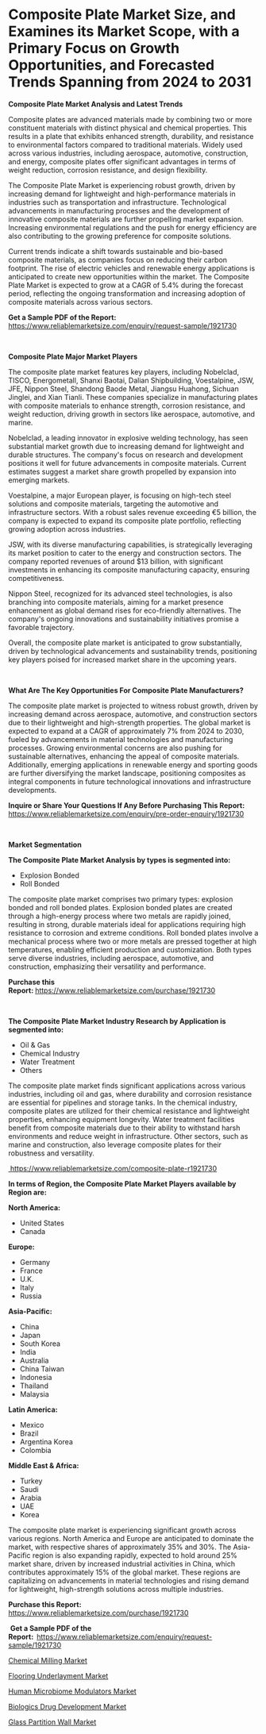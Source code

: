 <p><h1>Composite Plate Market Size, and Examines its Market Scope, with a Primary Focus on Growth Opportunities, and Forecasted Trends Spanning from 2024 to 2031</h1></p><p><strong>Composite Plate Market Analysis and Latest Trends</strong></p>
<p><p>Composite plates are advanced materials made by combining two or more constituent materials with distinct physical and chemical properties. This results in a plate that exhibits enhanced strength, durability, and resistance to environmental factors compared to traditional materials. Widely used across various industries, including aerospace, automotive, construction, and energy, composite plates offer significant advantages in terms of weight reduction, corrosion resistance, and design flexibility.</p><p>The Composite Plate Market is experiencing robust growth, driven by increasing demand for lightweight and high-performance materials in industries such as transportation and infrastructure. Technological advancements in manufacturing processes and the development of innovative composite materials are further propelling market expansion. Increasing environmental regulations and the push for energy efficiency are also contributing to the growing preference for composite solutions.</p><p>Current trends indicate a shift towards sustainable and bio-based composite materials, as companies focus on reducing their carbon footprint. The rise of electric vehicles and renewable energy applications is anticipated to create new opportunities within the market. The Composite Plate Market is expected to grow at a CAGR of 5.4% during the forecast period, reflecting the ongoing transformation and increasing adoption of composite materials across various sectors.</p></p>
<p><strong>Get a Sample PDF of the Report:&nbsp;</strong> <a href="https://www.reliablemarketsize.com/enquiry/request-sample/1921730?utm_campaign=1131&utm_medium=2&utm_source=Github&utm_content=ia&utm_term=14112024&utm_id=composite-plate">https://www.reliablemarketsize.com/enquiry/request-sample/1921730</a></p>
<p>&nbsp;</p>
<p><strong>Composite Plate Major Market Players</strong></p>
<p><p>The composite plate market features key players, including Nobelclad, TISCO, Energometall, Shanxi Baotai, Dalian Shipbuilding, Voestalpine, JSW, JFE, Nippon Steel, Shandong Baode Metal, Jiangsu Huahong, Sichuan Jinglei, and Xian Tianli. These companies specialize in manufacturing plates with composite materials to enhance strength, corrosion resistance, and weight reduction, driving growth in sectors like aerospace, automotive, and marine.</p><p>Nobelclad, a leading innovator in explosive welding technology, has seen substantial market growth due to increasing demand for lightweight and durable structures. The company's focus on research and development positions it well for future advancements in composite materials. Current estimates suggest a market share growth propelled by expansion into emerging markets.</p><p>Voestalpine, a major European player, is focusing on high-tech steel solutions and composite materials, targeting the automotive and infrastructure sectors. With a robust sales revenue exceeding €5 billion, the company is expected to expand its composite plate portfolio, reflecting growing adoption across industries.</p><p>JSW, with its diverse manufacturing capabilities, is strategically leveraging its market position to cater to the energy and construction sectors. The company reported revenues of around $13 billion, with significant investments in enhancing its composite manufacturing capacity, ensuring competitiveness.</p><p>Nippon Steel, recognized for its advanced steel technologies, is also branching into composite materials, aiming for a market presence enhancement as global demand rises for eco-friendly alternatives. The company's ongoing innovations and sustainability initiatives promise a favorable trajectory.</p><p>Overall, the composite plate market is anticipated to grow substantially, driven by technological advancements and sustainability trends, positioning key players poised for increased market share in the upcoming years.</p></p>
<p>&nbsp;</p>
<p><strong>What Are The Key Opportunities For Composite Plate Manufacturers?</strong></p>
<p><p>The composite plate market is projected to witness robust growth, driven by increasing demand across aerospace, automotive, and construction sectors due to their lightweight and high-strength properties. The global market is expected to expand at a CAGR of approximately 7% from 2024 to 2030, fueled by advancements in material technologies and manufacturing processes. Growing environmental concerns are also pushing for sustainable alternatives, enhancing the appeal of composite materials. Additionally, emerging applications in renewable energy and sporting goods are further diversifying the market landscape, positioning composites as integral components in future technological innovations and infrastructure developments.</p></p>
<p><strong>Inquire or Share Your Questions If Any Before Purchasing This Report:</strong> <a href="https://www.reliablemarketsize.com/enquiry/pre-order-enquiry/1921730?utm_campaign=1131&utm_medium=2&utm_source=Github&utm_content=ia&utm_term=14112024&utm_id=composite-plate">https://www.reliablemarketsize.com/enquiry/pre-order-enquiry/1921730</a></p>
<p>&nbsp;</p>
<p><strong>Market Segmentation</strong></p>
<p><strong>The Composite Plate Market Analysis by types is segmented into:</strong></p>
<p><ul><li>Explosion Bonded</li><li>Roll Bonded</li></ul></p>
<p><p>The composite plate market comprises two primary types: explosion bonded and roll bonded plates. Explosion bonded plates are created through a high-energy process where two metals are rapidly joined, resulting in strong, durable materials ideal for applications requiring high resistance to corrosion and extreme conditions. Roll bonded plates involve a mechanical process where two or more metals are pressed together at high temperatures, enabling efficient production and customization. Both types serve diverse industries, including aerospace, automotive, and construction, emphasizing their versatility and performance.</p></p>
<p><strong>Purchase this Report:&nbsp;</strong><a href="https://www.reliablemarketsize.com/purchase/1921730?utm_campaign=1131&utm_medium=2&utm_source=Github&utm_content=ia&utm_term=14112024&utm_id=composite-plate">https://www.reliablemarketsize.com/purchase/1921730</a></p>
<p>&nbsp;</p>
<p><strong>The Composite Plate Market Industry Research by Application is segmented into:</strong></p>
<p><ul><li>Oil & Gas</li><li>Chemical Industry</li><li>Water Treatment</li><li>Others</li></ul></p>
<p><p>The composite plate market finds significant applications across various industries, including oil and gas, where durability and corrosion resistance are essential for pipelines and storage tanks. In the chemical industry, composite plates are utilized for their chemical resistance and lightweight properties, enhancing equipment longevity. Water treatment facilities benefit from composite materials due to their ability to withstand harsh environments and reduce weight in infrastructure. Other sectors, such as marine and construction, also leverage composite plates for their robustness and versatility.</p></p>
<p><a href="https://www.reliablemarketsize.com/composite-plate-r1921730?utm_campaign=1131&utm_medium=2&utm_source=Github&utm_content=ia&utm_term=14112024&utm_id=composite-plate">&nbsp;https://www.reliablemarketsize.com/composite-plate-r1921730</a></p>
<p><strong>In terms of Region, the Composite Plate Market Players available by Region are:</strong></p>
<p>
    <p> <strong> North America: </strong>
        <ul>
            <li>United States</li>
            <li>Canada</li>
        </ul>
        </p> 
    <p> <strong> Europe: </strong>
        <ul>
            <li>Germany</li>
            <li>France</li>
            <li>U.K.</li>
            <li>Italy</li>
            <li>Russia</li>
        </ul>
        </p> 
    <p> <strong> Asia-Pacific: </strong>
        <ul>
            <li>China</li>
            <li>Japan</li>
            <li>South Korea</li>
            <li>India</li>
            <li>Australia</li>
            <li>China Taiwan</li>
            <li>Indonesia</li>
            <li>Thailand</li>
            <li>Malaysia</li>
        </ul>
        </p> 
    <p> <strong> Latin America: </strong>
        <ul>
            <li>Mexico</li>
            <li>Brazil</li>
            <li>Argentina Korea</li>
            <li>Colombia</li>
        </ul>
        </p> 
    <p> <strong> Middle East & Africa: </strong>
        <ul>
            <li>Turkey</li>
            <li>Saudi</li>
            <li>Arabia</li>
            <li>UAE</li>
            <li>Korea</li>
        </ul>
    </p>
    </p>
<p><p>The composite plate market is experiencing significant growth across various regions. North America and Europe are anticipated to dominate the market, with respective shares of approximately 35% and 30%. The Asia-Pacific region is also expanding rapidly, expected to hold around 25% market share, driven by increased industrial activities in China, which contributes approximately 15% of the global market. These regions are capitalizing on advancements in material technologies and rising demand for lightweight, high-strength solutions across multiple industries.</p></p>
<p><strong>Purchase this Report: </strong><a href="https://www.reliablemarketsize.com/purchase/1921730?utm_campaign=1131&utm_medium=2&utm_source=Github&utm_content=ia&utm_term=14112024&utm_id=composite-plate">https://www.reliablemarketsize.com/purchase/1921730</a></p>
<p>&nbsp;<strong>Get a Sample PDF of the Report:&nbsp;&nbsp;</strong><a href="https://www.reliablemarketsize.com/enquiry/request-sample/1921730?utm_campaign=1131&utm_medium=2&utm_source=Github&utm_content=ia&utm_term=14112024&utm_id=composite-plate">https://www.reliablemarketsize.com/enquiry/request-sample/1921730</a></p>
<p><strong></strong></p>
<p><p><a href="https://www.linkedin.com/pulse/chemical-milling-market-outlook-forecast-from-2024-2031-factoid-mpwyc?utm_campaign=1131&utm_medium=2&utm_source=Github&utm_content=ia&utm_term=14112024&utm_id=composite-plate">Chemical Milling Market</a></p><p><a href="https://www.linkedin.com/pulse/flooring-underlayment-market-evolution-global-trends-regional-d0gac?utm_campaign=1131&utm_medium=2&utm_source=Github&utm_content=ia&utm_term=14112024&utm_id=composite-plate">Flooring Underlayment Market</a></p><p><a href="https://issuu.com/reportprime-2/docs/human-microbiome-modulators-market-_721b5ea0a294e9?utm_campaign=1131&utm_medium=2&utm_source=Github&utm_content=ia&utm_term=14112024&utm_id=composite-plate">Human Microbiome Modulators Market</a></p><p><a href="https://issuu.com/reportprime-2/docs/biologics-drug-development-market-s_a9059a7f74c5dd?utm_campaign=1131&utm_medium=2&utm_source=Github&utm_content=ia&utm_term=14112024&utm_id=composite-plate">Biologics Drug Development Market</a></p><p><a href="https://www.linkedin.com/pulse/glass-partition-wall-market-pulse-13-expansion-blueprint-2024-2031-zay0c?utm_campaign=1131&utm_medium=2&utm_source=Github&utm_content=ia&utm_term=14112024&utm_id=composite-plate">Glass Partition Wall Market</a></p></p>
